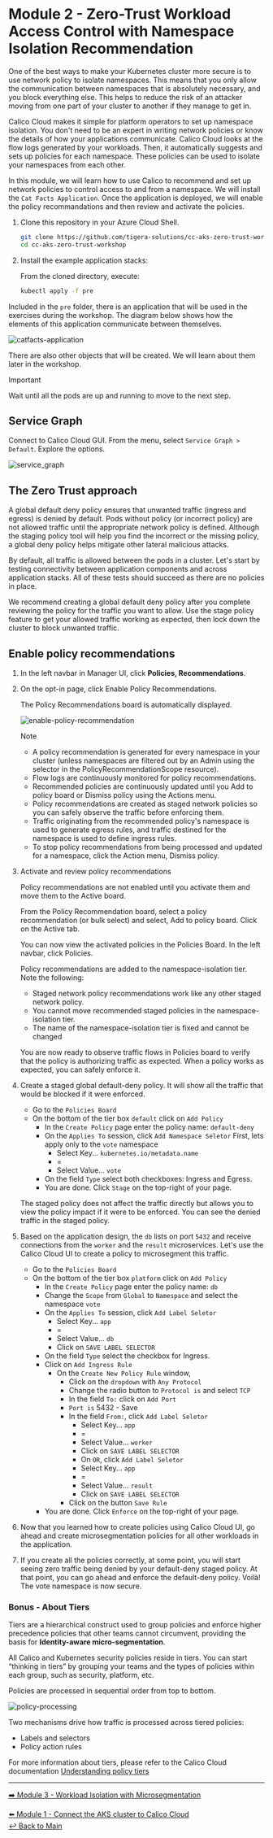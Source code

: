 # Module 2 - Zero-Trust Workload Access Control with Namespace Isolation Recommendation

One of the best ways to make your Kubernetes cluster more secure is to use network policy to isolate namespaces. This means that you only allow the communication between namespaces that is absolutely necessary, and you block everything else. This helps to reduce the risk of an attacker moving from one part of your cluster to another if they manage to get in.

Calico Cloud makes it simple for platform operators to set up namespace isolation. You don't need to be an expert in writing network policies or know the details of how your applications communicate. Calico Cloud looks at the flow logs generated by your workloads. Then, it automatically suggests and sets up policies for each namespace. These policies can be used to isolate your namespaces from each other.

In this module, we will learn how to use Calico to recommend and set up network policies to control access to and from a namespace. We will install the `Cat Facts Application`. Once the application is deployed, we will enable the policy recommandations and then review and activate the policies.

1. Clone this repository in your Azure Cloud Shell.

   ```bash
   git clone https://github.com/tigera-solutions/cc-aks-zero-trust-workshop.git && \
   cd cc-aks-zero-trust-workshop
   ```

1. Install the example application stacks:

   From the cloned directory, execute:

   ```bash
   kubectl apply -f pre
   ```

Included in the `pre` folder, there is an application that will be used in the exercises during the workshop. The diagram below shows how the elements of this application communicate between themselves.

![catfacts-application](https://github.com/tigera-solutions/cc-aks-zero-trust-workshop/assets/104035488/868c7ccf-e215-41d6-91ab-635832700c50)

There are also other objects that will be created. We will learn about them later in the workshop.

> [!IMPORTANT]
> Wait until all the pods are up and running to move to the next step.

## Service Graph

Connect to Calico Cloud GUI. From the menu, select `Service Graph > Default`. Explore the options.

![service_graph](https://user-images.githubusercontent.com/104035488/192303379-efb43faa-1e71-41f2-9c54-c9b7f0538b34.gif)

## The Zero Trust approach

A global default deny policy ensures that unwanted traffic (ingress and egress) is denied by default. Pods without policy (or incorrect policy) are not allowed traffic until the appropriate network policy is defined. Although the staging policy tool will help you find the incorrect or the missing policy, a global deny policy helps mitigate other lateral malicious attacks.

By default, all traffic is allowed between the pods in a cluster. Let's start by testing connectivity between application components and across application stacks. All of these tests should succeed as there are no policies in place.

We recommend creating a global default deny policy after you complete reviewing the policy for the traffic you want to allow. Use the stage policy feature to get your allowed traffic working as expected, then lock down the cluster to block unwanted traffic.

## Enable policy recommendations

1. In the left navbar in Manager UI, click **Policies, Recommendations**.
2. On the opt-in page, click Enable Policy Recommendations.

   The Policy Recommendations board is automatically displayed.

   ![enable-policy-recommendation](https://github.com/tigera-solutions/cc-aks-zero-trust-workshop/assets/104035488/56a8a8b3-654d-40f8-9e04-160ff1439efd)

   > [!NOTE]
   >
   > - A policy recommendation is generated for every namespace in your cluster (unless namespaces are filtered out by an Admin using the selector in the PolicyRecommendationScope resource).
   > - Flow logs are continuously monitored for policy recommendations.
   > - Recommended policies are continuously updated until you Add to policy board or Dismiss policy using the Actions menu.
   > - Policy recommendations are created as staged network policies so you can safely observe the traffic before enforcing them.
   > - Traffic originating from the recommended policy's namespace is used to generate egress rules, and traffic destined for the namespace is used to define ingress rules.
   > - To stop policy recommendations from being processed and updated for a namespace, click the Action menu, Dismiss policy.

3. Activate and review policy recommendations
  
   Policy recommendations are not enabled until you activate them and move them to the Active board.

   From the Policy Recommendation board, select a policy recommendation (or bulk select) and select, Add to policy board. Click on the Active tab.

   You can now view the activated policies in the Policies Board. In the left navbar, click Policies.

   Policy recommendations are added to the namespace-isolation tier. Note the following:

   - Staged network policy recommendations work like any other staged network policy.
   - You cannot move recommended staged policies in the namespace-isolation tier.
   - The name of the namespace-isolation tier is fixed and cannot be changed

   You are now ready to observe traffic flows in Policies board to verify that the policy is authorizing traffic as expected. When a policy works as expected, you can safely enforce it.










1. Create a staged global default-deny policy. It will show all the traffic that would be blocked if it were enforced.

   - Go to the `Policies Board`
   - On the bottom of the tier box `default` click on `Add Policy`
     - In the `Create Policy` page enter the policy name: `default-deny`
     - On the `Applies To` session, click `Add Namespace Seletor`
       First, lets apply only to the `vote` namespace
       - Select Key... `kubernetes.io/metadata.name`
       - =
       - Select Value... `vote`
     - On the field `Type` select both checkboxes: Ingress and Egress.
     - You are done. Click `Stage` on the top-right of your page.

   The staged policy does not affect the traffic directly but allows you to view the policy impact if it were to be enforced. You can see the denied traffic in the staged policy.

2. Based on the application design, the `db` lists on port `5432` and receive connections from the `worker` and the `result` microservices.
   Let's use the Calico Cloud UI to create a policy to microsegment this traffic.

   - Go to the `Policies Board`
   - On the bottom of the tier box `platform` click on `Add Policy`
     - In the `Create Policy` page enter the policy name: `db`
     - Change the `Scope` from `Global` to `Namespace` and select the namespace `vote`
     - On the `Applies To` session, click `Add Label Seletor`
       - Select Key... `app`
       - =
       - Select Value... `db`
       - Click on `SAVE LABEL SELECTOR`
     - On the field `Type` select the checkbox for Ingress.
     - Click on `Add Ingress Rule`
       - On the `Create New Policy Rule` window,
         - Click on the `dropdown` with `Any Protocol`
         - Change the radio button to `Protocol is` and select `TCP`
         - In the field `To:` click on `Add Port`
         - `Port is` 5432 - Save
         - In the field `From:`, click `Add Label Seletor`
           - Select Key... `app`
           - =
           - Select Value... `worker`
           - Click on `SAVE LABEL SELECTOR`  
           - On `OR`, click `Add Label Seletor`
           - Select Key... `app`
           - =
           - Select Value... `result`
           - Click on `SAVE LABEL SELECTOR`
         - Click on the button `Save Rule`
     - You are done. Click `Enforce` on the top-right of your page.

3. Now that you learned how to create policies using Calico Cloud UI, go ahead and create microsegmentation policies for all other workloads in the application.

4. If you create all the policies correctly, at some point, you will start seeing zero traffic being denied by your default-deny staged policy. At that point, you can go ahead and enforce the default-deny policy. Voilà! The vote namespace is now secure.

### Bonus - About Tiers

Tiers are a hierarchical construct used to group policies and enforce higher precedence policies that other teams cannot circumvent, providing the basis for **Identity-aware micro-segmentation**.

All Calico and Kubernetes security policies reside in tiers. You can start “thinking in tiers” by grouping your teams and the types of policies within each group, such as security, platform, etc.

Policies are processed in sequential order from top to bottom.

![policy-processing](https://user-images.githubusercontent.com/104035488/206433417-0d186664-1514-41cc-80d2-17ed0d20a2f4.png)

Two mechanisms drive how traffic is processed across tiered policies:

- Labels and selectors
- Policy action rules

For more information about tiers, please refer to the Calico Cloud documentation [Understanding policy tiers](https://docs.calicocloud.io/get-started/tutorials/policy-tiers)

---

[:arrow_right: Module 3 - Workload Isolation with Microsegmentation](/mod/module-3-wkload-isolation.md)   <br>

[:arrow_left: Module 1 - Connect the AKS cluster to Calico Cloud](/mod/module-1-connect-calicocloud.md)  
[:leftwards_arrow_with_hook: Back to Main](/README.md)  
